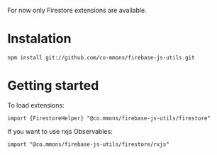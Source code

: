 For now only Firestore extensions are available. 

# Instalation
```npm install git://github.com/co-mmons/firebase-js-utils.git```

# Getting started
To load extensions:

```import {FirestoreHelper} "@co.mmons/firebase-js-utils/firestore"```

If you want to use rxjs Observables:

```import "@co.mmons/firebase-js-utils/firestore/rxjs"```
